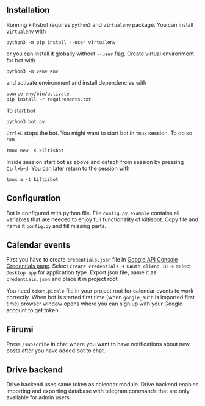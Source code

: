## Installation
Running kiltisbot requires `python3` and `virtualenv` package. You can install `virtualenv` with
```console
python3 -m pip install --user virtualenv
```
or you can install it globally without `--user` flag. Create virtual environment for bot with
```console
python3 -m venv env
```
and activate environment and install dependencies with
```console
source env/bin/activate
pip install -r requirements.txt
```
To start bot
```console
python3 bot.py
```
`Ctrl+C` stops the bot. You might want to start bot in `tmux` session. To do so run
```console
tmux new -s kiltisbot
```
Inside session start bot as above and detach from session by pressing `Ctrl+b+d`. You can later return to the session with
```console
tmux a -t kiltisbot
```

## Configuration
Bot is configured with python file. File `config.py.example` contains all variables that are needed to enjoy full functionality of kiltisbot. Copy file and name it `config.py` and fill missing parts.

## Calendar events
First you have to create `credentials.json` file in [Google API Console Credentials page](https://console.developers.google.com/apis/credentials). Select `create credentials` -> `OAuth cliend ID` -> select `Desktop app` for application type. Export json file, name it as `credentials.json` and place it in project root.

You need `token.pickle` file in your project root for calendar events to work correctly. When bot is started first time (when `google_auth` is imported first time) browser window opens where you can sign up with your Google account to get token.

## Fiirumi
Press `/subscribe` in chat where you want to have notifications about new posts after you have added bot to chat.

## Drive backend
Drive backend uses same token as calendar module. Drive backend enables importing and exporting database with telegram commands that are only available for admin users.
